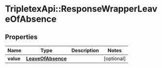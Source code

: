 # TripletexApi::ResponseWrapperLeaveOfAbsence

## Properties
Name | Type | Description | Notes
------------ | ------------- | ------------- | -------------
**value** | [**LeaveOfAbsence**](LeaveOfAbsence.md) |  | [optional] 


